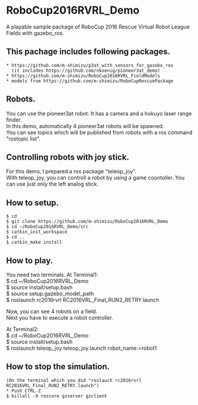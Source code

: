 # RoboCup2016RVRL_Demo  
A playable sample package of RoboCup 2016 Rescue Virtual Robot League Fields with gazebo_ros.  

## This pachage includes following packages.  
    * https://github.com/m-shimizu/p3at_with_sensors_for_gazebo_ros  
      (it includes https://github.com/nkoenig/pioneer3at_demo)  
    * https://github.com/m-shimizu/RoboCup2016RVRL_FieldModels  
    * models from https://github.com/m-shimizu/RoboCupRescuePackage

## Robots.  
You can use the pioneer3at robot. It has a camera and a hokuyo laser range finder.  
In this demo, automatically 4 pioneer3at robots will be spawned.  
You can see topics which will be published from robots with a ros command "rostopic list".  

## Controlling robots with joy stick.  
For this demo, I prepared a ros package "teleop_joy".  
With teleop_joy, you can controll a robot by using a game coontoller.
You can use just only the left analog stick.

## How to setup.  
    $ cd  
    $ git clone https://github.com/m-shimizu/RoboCup2016RVRL_Demo  
    $ cd ~/RoboCup2016RVRL_Demo/src  
    $ catkin_init_workspace  
    $ cd ..  
    $ catkin_make install  

## How to play.  
You need two terminals.
  At Terminal1:  
    $ cd ~/RoboCup2016RVRL_Demo  
    $ source install/setup.bash  
    $ source setup.gazebo_model_path  
    $ roslaunch rc2016rvrl RC2016VRL_Final_RUN2_RETRY.launch  

Now, you can see 4 robots on a field.  
Next you have to execute a robot controller.  

  At Terminal2:  
    $ cd ~/RoboCup2016RVRL_Demo  
    $ source install/setup.bash  
    $ roslaunch teleop_joy teleop_joy.launch robot_name:=robot1  

## How to stop the simulation.
    (On the terminal which you did "roslauch rc2016rvrl RC2016VRL_Final_RUN2_RETRY.launch")
    * Push CTRL-Z  
    $ killall -9 roscore gzserver gzclient  
